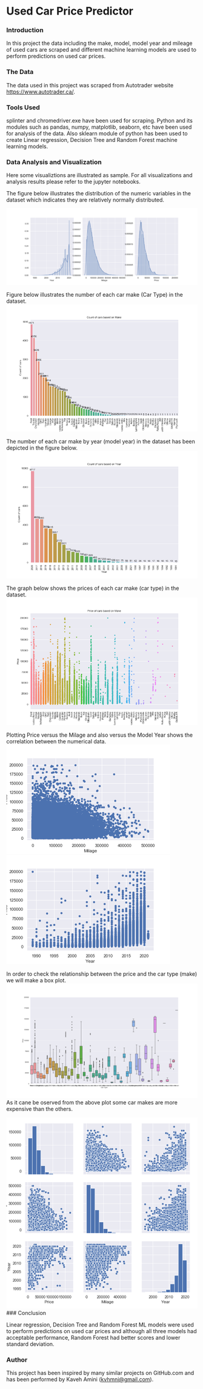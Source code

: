 # Used Car Price Predictor


### Introduction

In this project the data including the make, model, model year and mileage of used cars are scraped and different machine learning models are used to perform predictions on used car prices.


### The Data

The data used in this project was scraped from Autotrader website https://www.autotrader.ca/.


### Tools Used

splinter and chromedriver.exe have been used for scraping. Python and its modules such as pandas, numpy, matplotlib, seaborn, etc have been used for analysis of the data. Also sklearn module of python has been used to create Linear regression, Decision Tree and Random Forest machine learning models.

### Data Analysis and Visualization

Here some visualiztions are illustrated as sample. For all visualizations and analysis results please refer to the jupyter notebooks.

The figure below illustrates the distribution of the numeric variables in the dataset which indicates they are relatively normally distributed.

<img src="https://github.com/kavehamini/Used-Car-Price-Predictor/blob/master/1.png">

Figure below illustrates the number of each car make (Car Type) in the dataset.
<img src="https://github.com/kavehamini/Used-Car-Price-Predictor/blob/master/2.png">

The number of each car make by year (model year) in the dataset has been depicted in the figure below.
<img src="https://github.com/kavehamini/Used-Car-Price-Predictor/blob/master/3.png">

The graph below shows the prices of each car make (car type) in the dataset.
<img src="https://github.com/kavehamini/Used-Car-Price-Predictor/blob/master/4.png">

Plotting Price versus the Milage and also versus the Model Year shows the correlation between the numerical data. 
<img src="https://github.com/kavehamini/Used-Car-Price-Predictor/blob/master/6.png">
<img src="https://github.com/kavehamini/Used-Car-Price-Predictor/blob/master/7.png">

In order to check the relationship between the price and the car type (make) we will make a box plot.
<img src="https://github.com/kavehamini/Used-Car-Price-Predictor/blob/master/10.png">
As it cane be oserved from the above plot some car makes are more expensive than the others.


<img src="https://github.com/kavehamini/Used-Car-Price-Predictor/blob/master/11.png">
### Conclusion


Linear regression, Decision Tree and Random Forest ML models were used to perform predictions on used car prices and although all three models had acceptable performance, Random Forest had better scores and lower standard deviation.




### Author

This project has been inspired by many similar projects on GitHub.com and has been performed by Kaveh Amini (kvhmni@gmail.com).
